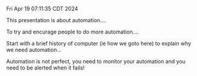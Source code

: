 
Fri Apr 19 07:11:35 CDT 2024

This presentation is about automation....

To try and encurage people to do more automation....

Start with a brief history of computer (ie how we goto here) to explain why we need automation...


Automation is not perfect, you need to monitor your automation and you need to be alerted when it fails!
